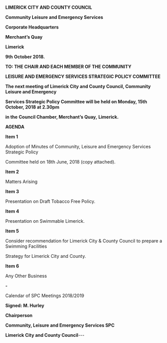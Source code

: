 **LIMERICK CITY AND COUNTY COUNCIL**

**Community Leisure and Emergency Services**

**Corporate Headquarters**

**Merchant’s Quay**

**Limerick**

**9th** **October 2018.**

**TO: THE CHAIR AND EACH MEMBER OF THE COMMUNITY**

**LEISURE AND EMERGENCY SERVICES STRATEGIC POLICY COMMITTEE**

**The next meeting of Limerick City and County Council, Community Leisure and Emergency**

**Services Strategic Policy Committee will be held on Monday, 15th** **October, 2018 at 2.30pm**

**in the** **Council Chamber, Merchant’s Quay,** **Limerick.**

**AGENDA**

**Item 1**

Adoption of Minutes of Community, Leisure and Emergency Services Strategic Policy

Committee held on 18th June, 2018 (copy attached).

**Item 2**

Matters Arising

**Item 3**

Presentation on Draft Tobacco Free Policy.

**Item 4**

Presentation on Swimmable Limerick.

**Item 5**

Consider recommendation for Limerick City & County Council to prepare a Swimming Facilities

Strategy for Limerick City and County.

**Item 6**

Any Other Business

**-**

Calendar of SPC Meetings 2018/2019

**Signed: M. Hurley**

**Chairperson**

**Community, Leisure and Emergency Services SPC**

**Limerick City and County Council**---
